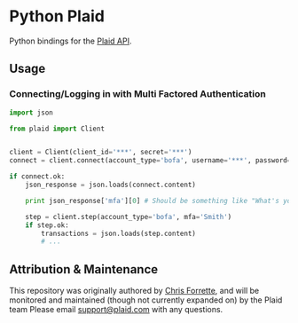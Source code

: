 # Python Plaid

Python bindings for the [Plaid API](https://plaid.com).

## Usage

### Connecting/Logging in with Multi Factored Authentication

```python
import json

from plaid import Client


client = Client(client_id='***', secret='***')
connect = client.connect(account_type='bofa', username='***', password='***', email='john@whatever.com')

if connect.ok:
    json_response = json.loads(connect.content)

    print json_response['mfa'][0] # Should be something like "What's your mother's maiden name?"

    step = client.step(account_type='bofa', mfa='Smith')
    if step.ok:
        transactions = json.loads(step.content)
        # ...
```

## Attribution & Maintenance

This repository was originally authored by [Chris Forrette](https://github.com/chrisforrette), and will be monitored and maintained (though not currently expanded on) by the Plaid team Please email support@plaid.com with any questions.